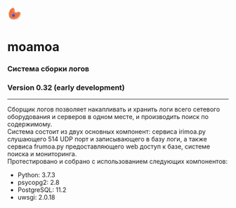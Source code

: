 ![Alt text](frumoa.png?raw=true "Title")
# moamoa
### Система сборки логов
### Version 0.32 (early development)
<hr>
Сборщик логов позволяет накапливать и хранить логи всего сетевого оборудования и серверов в одном месте, и производить поиск по содержимому.
<br>
Система состоит из двух основных компонент: сервиса irimoa.py слушающего 514 UDP порт и записывающего в базу логи, а также сервиса frumoa.py предоставляющего web доступ к базе, системе поиска и мониторинга.
<br>
Протестировано и собрано с использованием следующих компонентов:
<ul>
  <li>Python: 3.7.3</li>
  <li>psycopg2: 2.8</li>
  <li>PostgreSQL: 11.2 </li>
  <li>uwsgi: 2.0.18</li>
 </ul>
